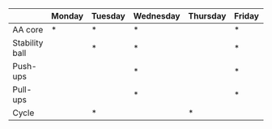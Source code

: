| | Monday | Tuesday | Wednesday | Thursday | Friday | Saturday | Sunday |
| ---- | ---- | ---- | ---- | ---- | ---- | ---- | ---- | 
| AA core |  *  | * | * |   |  * | | |
| Stability ball |  |  * |  * |   |  * | | |
| Push-ups |  | |  * | | *  | | |
| Pull-ups | | | *  | | *  | | |
| Cycle | |  * | |  * | |  * |  * |